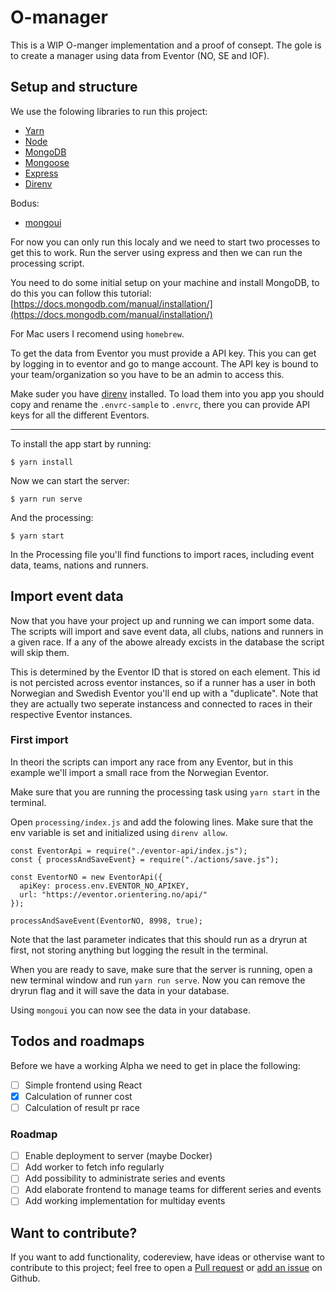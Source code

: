 # O-manager

This is a WIP O-manger implementation and a proof of consept.
The gole is to create a manager using data from Eventor (NO, SE and IOF).

## Setup and structure

We use the folowing libraries to run this project:

- [Yarn](https://yarnpkg.com/lang/en/)
- [Node](https://nodejs.org/en/)
- [MongoDB](https://www.mongodb.com/)
- [Mongoose](https://mongoosejs.com/)
- [Express](https://expressjs.com/)
- [Direnv](https://direnv.net/)

Bodus:
- [mongoui](https://github.com/azat-co/mongoui)

For now you can only run this localy and we need to start two processes
to get this to work. Run the server using express and then we can run
the processing script.

You need to do some initial setup on your machine and install MongoDB, to do this you can follow this tutorial: [https://docs.mongodb.com/manual/installation/](https://docs.mongodb.com/manual/installation/)

For Mac users I recomend using `homebrew`.

To get the data from Eventor you must provide a API key. This you can get by logging in to eventor and go to mange account. The API key is bound to your team/organization so you have to be an admin to access this.

Make suder you have [direnv](https://direnv.net/) installed. To load them into you app you should copy and rename the `.envrc-sample` to `.envrc`, there you can provide API keys for all the different Eventors.

---

To install the app start by running:

```
$ yarn install
```

Now we can start the server:

```
$ yarn run serve
```

And the processing:

```
$ yarn start
```

In the Processing file you'll find functions to import races, including event data, teams, nations and runners.

## Import event data

Now that you have your project up and running we can import some data. The scripts will import and save event data, all clubs, nations and runners in a given race. If a any of the abowe already excists in the database the script will skip them.

This is determined by the Eventor ID that is stored on each element. This id is not percisted across eventor instances, so if a runner has a user in both Norwegian and Swedish Eventor you'll end up with a "duplicate". Note that they are actually two seperate instancess and connected to races in their respective Eventor instances.

### First import

In theori the scripts can import any race from any Eventor, but in this example we'll import a small race from the Norwegian Eventor.

Make sure that you are running the processing task using `yarn start` in the terminal.

Open `processing/index.js` and add the folowing lines. Make sure that the env variable is set and initialized using `direnv allow`.

```
const EventorApi = require("./eventor-api/index.js");
const { processAndSaveEvent} = require("./actions/save.js");

const EventorNO = new EventorApi({
  apiKey: process.env.EVENTOR_NO_APIKEY,
  url: "https://eventor.orientering.no/api/"
});

processAndSaveEvent(EventorNO, 8998, true);
```

Note that the last parameter indicates that this should run as a dryrun at first, not storing anything but logging the result in the terminal.

When you are ready to save, make sure that the server is running, open a new terminal window and run `yarn run serve`. Now you can remove the dryrun flag and it will save the data in your database.

Using `mongoui` you can now see the data in your database.

## Todos and roadmaps

Before we have a working Alpha we need to get in place the following:

- [ ] Simple frontend using React
- [x] Calculation of runner cost
- [ ] Calculation of result pr race

### Roadmap

- [ ] Enable deployment to server (maybe Docker)
- [ ] Add worker to fetch info regularly
- [ ] Add possibility to administrate series and events
- [ ] Add elaborate frontend to manage teams for different series and events
- [ ] Add working implementation for multiday events

## Want to contribute?

If you want to add functionality, codereview, have ideas or othervise want to contribute to this project; feel free to open a [Pull request](https://github.com/mathiasbno/numberclicker/pulls) or [add an issue](https://github.com/mathiasbno/numberclicker/issues) on Github.
